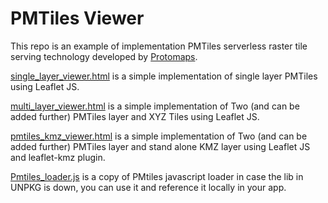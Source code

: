 # PMTiles Viewer

This repo is an example of implementation PMTiles serverless raster tile serving technology developed by [Protomaps](https://github.com/protomaps/PMTiles).


[single_layer_viewer.html](https://github.com/geo2004/Pmtiles_viewer/blob/main/single_layer_viewer.html)  is a simple implementation of single layer PMTiles using Leaflet JS. 


[multi_layer_viewer.html](https://github.com/geo2004/Pmtiles_viewer/blob/main/multi_layer_viewer.html)  is a simple implementation of Two (and can be added further) PMTiles layer and XYZ Tiles using Leaflet JS.

[pmtiles_kmz_viewer.html](https://github.com/geo2004/Pmtiles_viewer/blob/main/pmtiles_kmz_viewer.html)  is a simple implementation of Two (and can be added further) PMTiles layer and stand alone KMZ layer using Leaflet JS and leaflet-kmz plugin.


[Pmtiles_loader.js](https://github.com/geo2004/Pmtiles_viewer/blob/main/Pmtiles_loader.js)  is a copy of PMtiles javascript loader in case the lib in UNPKG is down, you can use it and reference it locally in your app. 


